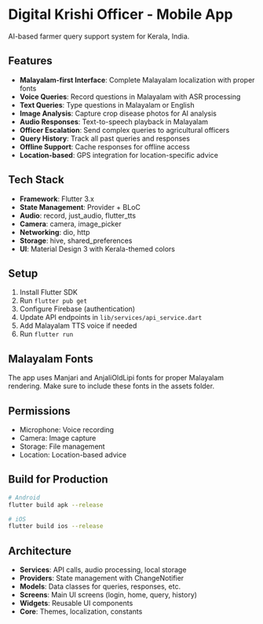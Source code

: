 
# Digital Krishi Officer - Mobile App

AI-based farmer query support system for Kerala, India.

## Features

- **Malayalam-first Interface**: Complete Malayalam localization with proper fonts
- **Voice Queries**: Record questions in Malayalam with ASR processing
- **Text Queries**: Type questions in Malayalam or English
- **Image Analysis**: Capture crop disease photos for AI analysis
- **Audio Responses**: Text-to-speech playback in Malayalam
- **Officer Escalation**: Send complex queries to agricultural officers
- **Query History**: Track all past queries and responses
- **Offline Support**: Cache responses for offline access
- **Location-based**: GPS integration for location-specific advice

## Tech Stack

- **Framework**: Flutter 3.x
- **State Management**: Provider + BLoC
- **Audio**: record, just_audio, flutter_tts
- **Camera**: camera, image_picker
- **Networking**: dio, http
- **Storage**: hive, shared_preferences
- **UI**: Material Design 3 with Kerala-themed colors

## Setup

1. Install Flutter SDK
2. Run `flutter pub get`
3. Configure Firebase (authentication)
4. Update API endpoints in `lib/services/api_service.dart`
5. Add Malayalam TTS voice if needed
6. Run `flutter run`

## Malayalam Fonts

The app uses Manjari and AnjaliOldLipi fonts for proper Malayalam rendering. Make sure to include these fonts in the assets folder.

## Permissions

- Microphone: Voice recording
- Camera: Image capture
- Storage: File management
- Location: Location-based advice

## Build for Production

```bash
# Android
flutter build apk --release

# iOS  
flutter build ios --release
```

## Architecture

- **Services**: API calls, audio processing, local storage
- **Providers**: State management with ChangeNotifier
- **Models**: Data classes for queries, responses, etc.
- **Screens**: Main UI screens (login, home, query, history)
- **Widgets**: Reusable UI components
- **Core**: Themes, localization, constants
